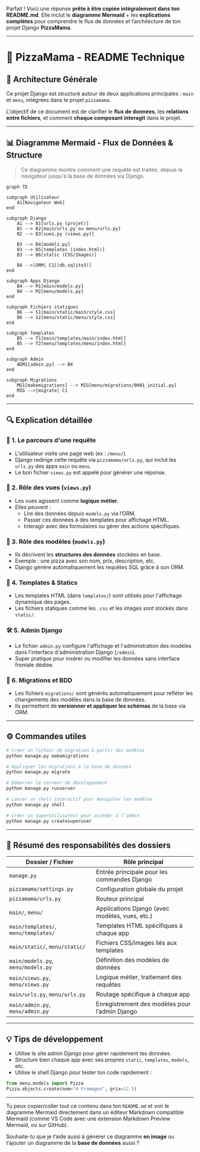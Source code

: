 Parfait ! Voici une réponse **prête à être copiée intégralement dans ton README.md**. Elle inclut le **diagramme Mermaid** + les **explications complètes** pour comprendre le flux de données et l’architecture de ton projet Django **PizzaMama**.

---

# 🍕 PizzaMama - README Technique

## 📐 Architecture Générale

Ce projet Django est structuré autour de deux applications principales : `main` et `menu`, intégrées dans le projet `pizzamama`.

L'objectif de ce document est de clarifier le **flux de données**, les **relations entre fichiers**, et comment **chaque composant interagit** dans le projet.

---

## 📊 Diagramme Mermaid - Flux de Données & Structure

> Ce diagramme montre comment une requête est traitée, depuis le navigateur jusqu'à la base de données via Django.

```mermaid
graph TD

subgraph Utilisateur
    A1[Navigateur Web]
end

subgraph Django
    A1 --> B1[urls.py (projet)]
    B1 --> B2[main/urls.py ou menu/urls.py]
    B2 --> B3[vues.py (views.py)]

    B3 --> B4[models.py]
    B3 --> B5[templates (index.html)]
    B3 --> B6[static (CSS/Images)]

    B4 -->|ORM| C1[(db.sqlite3)]
end

subgraph Apps Django
    B4 --> M1[main/models.py]
    B4 --> M2[menu/models.py]
end

subgraph Fichiers statiques
    B6 --> S1[main/static/main/style.css]
    B6 --> S2[menu/static/menu/style.css]
end

subgraph Templates
    B5 --> T1[main/templates/main/index.html]
    B5 --> T2[menu/templates/menu/index.html]
end

subgraph Admin
    ADM1[admin.py] --> B4
end

subgraph Migrations
    MG1[makemigrations] --> MIG[menu/migrations/0001_initial.py]
    MIG -->|migrate| C1
end
```

---

## 🔍 Explication détaillée

### 🔁 1. Le parcours d'une requête

- L'utilisateur visite une page web (ex : `/menu/`).
- Django redirige cette requête via `pizzamama/urls.py`, qui inclut les `urls.py` des apps `main` ou `menu`.
- Le bon fichier `views.py` est appelé pour générer une réponse.

### 🧠 2. Rôle des vues (`views.py`)

- Les vues agissent comme **logique métier**.
- Elles peuvent :
  - Lire des données depuis `models.py` via l’ORM.
  - Passer ces données à des templates pour affichage HTML.
  - Interagir avec des formulaires ou gérer des actions spécifiques.

### 🧱 3. Rôle des modèles (`models.py`)

- Ils décrivent les **structures des données** stockées en base.
- Exemple : une pizza avec son nom, prix, description, etc.
- Django génère automatiquement les requêtes SQL grâce à son ORM.

### 🎨 4. Templates & Statics

- Les templates HTML (dans `templates/`) sont utilisés pour l'affichage dynamique des pages.
- Les fichiers statiques comme les `.css` et les images sont stockés dans `static/`.

### 🛠️ 5. Admin Django

- Le fichier `admin.py` configure l'affichage et l'administration des modèles dans l'interface d'administration Django (`/admin`).
- Super pratique pour insérer ou modifier les données sans interface frontale dédiée.

### 🧬 6. Migrations et BDD

- Les fichiers `migrations/` sont générés automatiquement pour refléter les changements des modèles dans la base de données.
- Ils permettent de **versionner et appliquer les schémas** de la base via ORM.

---

## ⚙️ Commandes utiles

```bash
# Créer un fichier de migration à partir des modèles
python manage.py makemigrations

# Appliquer les migrations à la base de données
python manage.py migrate

# Démarrer le serveur de développement
python manage.py runserver

# Lancer un shell interactif pour manipuler les modèles
python manage.py shell

# Créer un superutilisateur pour accéder à l’admin
python manage.py createsuperuser
```

---

## 📎 Résumé des responsabilités des dossiers

| Dossier / Fichier                          | Rôle principal                                      |
|-------------------------------------------|----------------------------------------------------|
| `manage.py`                                | Entrée principale pour les commandes Django        |
| `pizzamama/settings.py`                    | Configuration globale du projet                    |
| `pizzamama/urls.py`                        | Routeur principal                                  |
| `main/`, `menu/`                           | Applications Django (avec modèles, vues, etc.)     |
| `main/templates/`, `menu/templates/`       | Templates HTML spécifiques à chaque app            |
| `main/static/`, `menu/static/`             | Fichiers CSS/images liés aux templates             |
| `main/models.py`, `menu/models.py`         | Définition des modèles de données                 |
| `main/views.py`, `menu/views.py`           | Logique métier, traitement des requêtes           |
| `main/urls.py`, `menu/urls.py`             | Routage spécifique à chaque app                    |
| `main/admin.py`, `menu/admin.py`           | Enregistrement des modèles pour l’admin Django     |

---

## 💡 Tips de développement

- Utilise le site admin Django pour gérer rapidement tes données.
- Structure bien chaque app avec ses propres `static`, `templates`, `models`, etc.
- Utilise le shell Django pour tester ton code rapidement :

```python
from menu.models import Pizza
Pizza.objects.create(nom="4 Fromages", prix=12.5)
```

---

Tu peux copier/coller tout ce contenu dans ton `README.md` et voir le diagramme Mermaid directement dans un éditeur Markdown compatible Mermaid (comme VS Code avec une extension Markdown Preview Mermaid, ou sur GitHub).

Souhaite-tu que je t’aide aussi à générer ce diagramme **en image** ou t’ajouter un diagramme de la **base de données** aussi ?